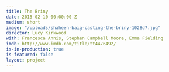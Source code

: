 ```yaml
---
title: The Briny
date: 2015-02-10 00:00:00 Z
medium: short
image: "/uploads/shaheen-baig-casting-the-briny-1028d7.jpg"
director: Lucy Kirkwood
with: Francesca Annis, Stephen Campbell Moore, Emma Fielding
imdb: http://www.imdb.com/title/tt4476492/
is-in-production: true
is-featured: false
layout: project
---
```


